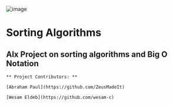 ![image](https://github.com/wesam-c/sorting_algorithms/assets/58306978/276c13a8-2ab5-4fa4-9a19-89774d5c7bc7)

# Sorting Algorithms

## Alx Project on sorting algorithms and Big O Notation

```
** Project Contributors: **

[Abraham Paul](https://github.com/ZeusMadeIt)

[Wesam Eldeb](https://github.com/wesam-c)

```

